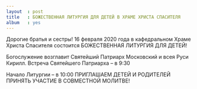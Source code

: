 ```yaml
---
layout  : post
title   : БОЖЕСТВЕННАЯ ЛИТУРГИЯ ДЛЯ ДЕТЕЙ В ХРАМЕ ХРИСТА СПАСИТЕЛЯ
album   : yes
---
```


Дорогие братья и сестры! 16 февраля 2020 года в кафедральном Храме Христа Спасителя состоится БОЖЕСТВЕННАЯ ЛИТУРГИЯ ДЛЯ ДЕТЕЙ!

Богослужение возглавит Святейший Патриарх Московский и всея Руси Кирилл. Встреча Святейшего Патриарха – в 9:30

Начало Литургии – в 10:00 ПРИГЛАШАЕМ ДЕТЕЙ И РОДИТЕЛЕЙ ПРИНЯТЬ УЧАСТИЕ В СОВМЕСТНОЙ МОЛИТВЕ!
